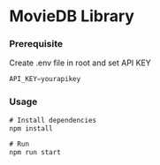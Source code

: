 # MovieDB Library

### Prerequisite
Create .env file in root and set API KEY
```javascript
API_KEY=yourapikey
```
### Usage

```javascript
# Install dependencies 
npm install

# Run
npm run start
```
